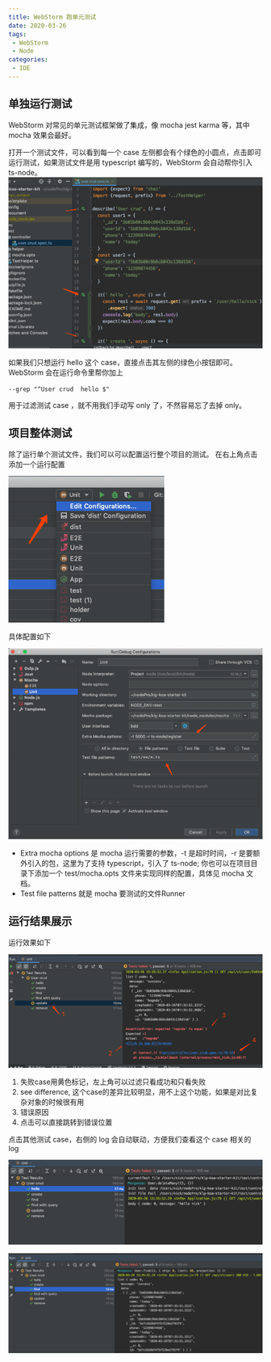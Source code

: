 ```yaml
---
title: WebStorm 跑单元测试
date: 2020-03-26
tags:
 - WebStorm
 - Node
categories: 
 - IDE
---
```


## 单独运行测试
WebStorm 对常见的单元测试框架做了集成，像 mocha jest karma 等，其中 mocha 效果会最好。

打开一个测试文件，可以看到每一个 case 左侧都会有个绿色的小圆点，点击即可运行测试，如果测试文件是用 typescript 编写的，WebStorm 会自动帮你引入 ts-node。
![9E84EBCA-B209-41B3-9964-9D399FAF3DFF.png](./image/9E84EBCA-B209-41B3-9964-9D399FAF3DFF.png)

如果我们只想运行 hello 这个 case，直接点击其左侧的绿色小按钮即可。
WebStorm 会在运行命令里帮你加上 

`--grep "^User crud  hello $"`

用于过滤测试 case ，就不用我们手动写 only 了，不然容易忘了去掉 only。


## 项目整体测试

除了运行单个测试文件，我们可以可以配置运行整个项目的测试。
在右上角点击添加一个运行配置

![0B32B8DF-915C-4E1B-8ACD-541E4539B61B.png](./image/0B32B8DF-915C-4E1B-8ACD-541E4539B61B.png)

具体配置如下

![FC137404-3EBB-43C3-80E9-00C27E0C84D8.png](./image/FC137404-3EBB-43C3-80E9-00C27E0C84D8.png)

- Extra mocha options 是 mocha 运行需要的参数，-t 是超时时间，-r 是要额外引入的包，这里为了支持 typescript，引入了 ts-node; 你也可以在项目目录下添加一个 test/mocha.opts 文件来实现同样的配置，具体见 mocha 文档。
- Test file patterns 就是 mocha 要测试的文件Runner 

## 运行结果展示
运行效果如下

![C22A15D6-4616-4575-94AD-37B390C16BC6.png](./image/C22A15D6-4616-4575-94AD-37B390C16BC6.png)

1. 失败case用黄色标记，左上角可以过滤只看成功和只看失败
2. see difference, 这个case的差异比较明显，用不上这个功能，如果是对比复杂对象的时候很有用
3. 错误原因
4. 点击可以直接跳转到错误位置

点击其他测试 case，右侧的 log 会自动联动，方便我们查看这个 case 相关的 log

![5A193B2D-1053-48EF-9D7F-68A63D4F7DA4.png](./image/5A193B2D-1053-48EF-9D7F-68A63D4F7DA4.png)

![B80534C2-BA55-4B75-B270-D8B03F636437.png](./image/B80534C2-BA55-4B75-B270-D8B03F636437.png)
